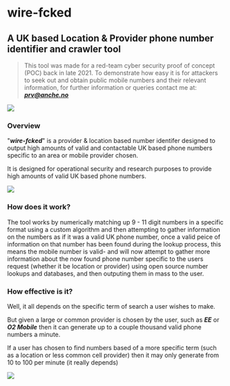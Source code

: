 # wire-fcked
## A UK based Location & Provider phone number identifier and crawler tool
> This tool was made for a red-team cyber security proof of concept (POC) back in late 2021. To demonstrate how easy it is for attackers to seek out and obtain public mobile numbers and their relevant information, for further information or queries contact me at: ***prv@anche.no***


![](https://i.ibb.co/t8L8jrX/banner.png)

### Overview

"***wire-fcked***" is a provider & location based number identifer designed to output high amounts of valid and contactable UK based phone numbers specific to an area or mobile provider chosen.

It is designed for operational security and research purposes to provide high amounts of valid UK based phone numbers.


![](https://i.ibb.co/YX0wD4X/sc1.png)

### How does it work?

The tool works by numerically matching up 9 - 11 digit numbers in a specific format using a custom algorithm and then attempting to gather information on the numbers as if it was a valid UK phone number, once a valid peice of information on that number has been found during the lookup process, this means the mobile number is valid- and will now attempt to gather more information about the now found phone number specific to the users request (whether it be location or provider) using open source number lookups and databases, and then outputing them in mass to the user.

### How effective is it?

Well, it all depends on the specific term of search a user wishes to make.

But given a large or common provider is chosen by the user, such as ***EE*** or ***O2 Mobile*** then it can generate up to a couple thousand valid phone numbers a minute.

If a user has chosen to find numbers based of a more specific term (such as a location or less common cell provider) then it may only generate from 10 to 100 per minute (it really depends)

![](https://i.ibb.co/DKpZrJS/sc2.png)







